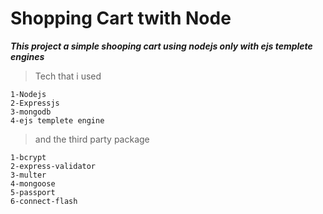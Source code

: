# Shopping Cart twith Node

***This project a simple shooping cart using nodejs only with ejs templete engines***
> Tech that i used 
```
1-Nodejs
2-Expressjs
3-mongodb
4-ejs templete engine
```
> and the third party package
```
1-bcrypt
2-express-validator
3-multer
4-mongoose
5-passport
6-connect-flash
```
